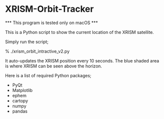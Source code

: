 # XRISM-Orbit-Tracker

*** This program is tested only on macOS ***

This is a Python script to show the current location of the XRISM satellite.

Simply run the script;

% ./xrism_orbit_intractive_v2.py


It auto-updates the XRISM position every 10 seconds.
The blue shaded area is where XRISM can be seen above the horizon.

Here is a list of required Python packages;

- PyQt
- Matplotlib
- ephem
- cartopy
- numpy
- pandas

